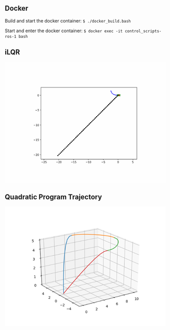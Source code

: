 ## Docker

Build and start the docker container:
`$ ./docker_build.bash`

Start and enter the docker container:
`$ docker exec -it control_scripts-ros-1 bash`

## iLQR

![iLQR](./images/ilqr.gif)


## Quadratic Program Trajectory

![qp_trajectory](./images/qp_trajectory.png)
